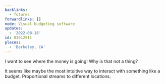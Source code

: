 ```yaml
---
backlinks:
  - futures
forwardlinks: []
node: Visual budgeting software
updates:
  - '2022-08-18'
id: 03012911
places:
  - 'Berkeley, CA'
---
```

I want to see where the money is going! Why is that not a thing? 

It seems like maybe the most intuitive way to interact with something like a budget. Proportional streams to different locations. 
